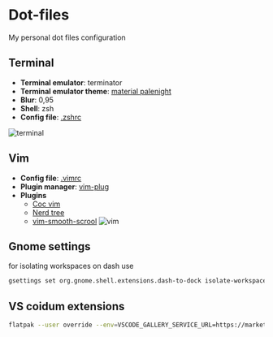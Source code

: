 # Dot-files
My personal dot files configuration

## Terminal 
 - **Terminal emulator**: terminator
 - **Terminal emulator theme**: [material palenight](https://github.com/EliverLara/terminator-themes)
 - **Blur**: 0,95
 - **Shell**: zsh
 - **Config file**: [.zshrc](https://github.com/arejula27/Dot-files/blob/master/.zshrc)
 
 ![terminal](https://user-images.githubusercontent.com/46299278/116074995-b8280a80-a692-11eb-935d-b639143a26f0.png)


## Vim
 - **Config file**: [.vimrc](https://github.com/arejula27/Dot-files/blob/master/.vimrc)
 - **Plugin manager**: [vim-plug](https://github.com/junegunn/vim-plug)
 - **Plugins**
    -   [Coc vim](https://github.com/neoclide/coc.nvim)
    -   [Nerd tree](https://github.com/preservim/nerdtree)
    -   [vim-smooth-scrool](https://github.com/terryma/vim-smooth-scroll)
  ![vim](https://user-images.githubusercontent.com/46299278/116075987-f1ad4580-a693-11eb-9712-d52d9b67a7e8.png)
## Gnome settings
for isolating workspaces on dash use

```bash
gsettings set org.gnome.shell.extensions.dash-to-dock isolate-workspaces true
```
## VS coidum extensions

```bash 
flatpak --user override --env=VSCODE_GALLERY_SERVICE_URL=https://marketplace.visualstudio.com/_apis/public/gallery com.vscodium.codium
```
